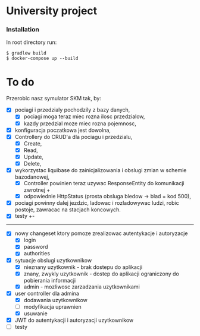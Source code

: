 # University project 
### Installation

In root directory run: 

    $ gradlew build  
    $ docker-compose up --build
    
# To do

Przerobic nasz symulator SKM tak, by:

  - [x] pociagi i przedzialy pochodzily z bazy danych,
      - [x] pociagi moga teraz miec rozna ilosc przedzialow, 
      - [x] kazdy przedzial moze miec rozna pojemnosc,
  - [x] konfiguracja poczatkowa jest dowolna,
  - [x] Controllery do CRUD'a dla pociagu i przedzialu,
      - [x] Create, 
      - [x] Read, 
      - [x] Update, 
      - [x] Delete,
  - [x] wykorzystac liquibase do zainicjalizowania i obslugi zmian w schemie bazodanowej,
      - [x] Controller powinien teraz uzywac ResponseEntity do komunikacji zwrotnej + 
      - [x] odpowiednie HttpStatus (prosta obsluga bledow -> blad = kod 500),
  - [x] pociagi powinny dalej jezdzic, ladowac i rozladowywac ludzi, robic postoje, zawracac na stacjach koncowych.
  - [x] testy +-
  ---
  - [x] nowy changeset ktory pomoze zrealizowac autentykacje i autoryzacje
    - [x] login     
    - [x] password
    - [x] authorities
  - [x] sytuacje obslugi uzytkownikow
    - [x] nieznany uzytkownik - brak dostepu do aplikacji
    - [x] znany, zwykly uzytkownik - dostep do aplikacji ograniczony do pobierania informacji
    - [x] admin - mozliwosc zarzadzania uzytkownikami
  - [x] user controller dla admina
    - [x] dodawania uzytkownikow
    - [ ] modyfikacja uprawnien
    - [x] usuwanie
  - [x] JWT do autentykacji i autoryzacji uzytkownikow
  - [ ] testy